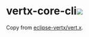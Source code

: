 # vertx-core-cli[![](https://jitpack.io/v/caoli5288/vertx-core-cli.svg)](https://jitpack.io/#caoli5288/vertx-core-cli)

Copy from [eclipse-vertx/vert.x](https://github.com/eclipse-vertx/vert.x).